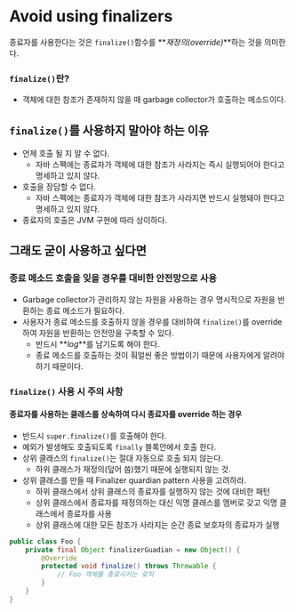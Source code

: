# Avoid using finalizers
종료자를 사용한다는 것은 `finalize()`함수를 **_재정의(override)_**하는 것을 의미한다.
### `finalize()`란?
- 객체에 대한 참조가 존재하지 않을 때 garbage collector가 호출하는 메소드이다.

## `finalize()`를 사용하지 말아야 하는 이유
- 언제 호출 될 지 알 수 없다.
	- 자바 스펙에는 종료자가 객체에 대한 참조가 사라지는 즉시 실행되어야 한다고 명세하고 있지 않다.
- 호출을 장담할 수 없다.
	- 자바 스펙에는 종료자가 객체에 대한 참조가 사라지면 반드시 실행돼야 한다고 명세하고 있지 않다.
- 종료자의 호출은 JVM 구현에 따라 상이하다.

## 그래도 굳이 사용하고 싶다면
### 종료 메소드 호출을 잊을 경우를 대비한 안전망으로 사용
- Garbage collector가 관리하지 않는 자원을 사용하는 경우 명시적으로 자원을 반환하는 종료 메소드가 필요하다.
- 사용자가 종료 메소드를 호출하지 않을 경우를 대비하여 `finalize()`를 override 하여 자원을 반환하는 안전망을 구축할 수 있다.
	- 반드시 **_log_**를 남기도록 해야 한다.
	- 종료 메소드를 호출하는 것이 훠얼씬 좋은 방법이기 때문에 사용자에게 알려야 하기 때문이다.

### `finalize()` 사용 시 주의 사항
#### 종료자를 사용하는 클래스를 상속하여 다시 종료자를 override 하는 경우
- 반드시 `super.finalize()`를 호출해야 한다.
- 예외가 발생해도 호출되도록 `finally` 블록안에서 호출 한다.
- 상위 클래스의 `finalize()`는 절대 자동으로 호출 되지 않는다.
	- 하위 클래스가 재정의(덮어 씀)했기 때문에 실행되지 않는 것.
- 상위 클래스를 만들 때 Finalizer quardian pattern 사용을 고려하라.
	- 하위 클래스에서 상위 클래스의 종료자를 실행하지 않는 것에 대비한 패턴
	- 상위 클래스에서 종료자를 재정의하는 대신 익명 클래스를 멤버로 갖고 익명 클래스에서 종료자를 사용
	- 상위 클래스에 대한 모든 참조가 사라지는 순간 종료 보호자의 종료자가 실행
```java
public class Foo {
	private final Object finalizerGuadian = new Object() {
		@Override
		protected void finalize() throws Throwable {
			// Foo 객체를 종료시키는 로직
		}
	}
}
```
